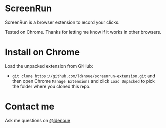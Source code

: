 # ScreenRun

ScreenRun is a browser extension to record your clicks.

Tested on Chrome. Thanks for letting me know if it works in other browsers.

# Install on Chrome

Load the unpacked extension from GitHub:
- `git clone https://github.com/ldenoue/screenrun-extension.git` and then open Chrome `Manage Extensions` and click `Load Unpacked` to pick the folder where you cloned this repo.

# Contact me

Ask me questions on [@ldenoue](https://twitter.com/ldenoue)

